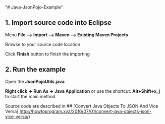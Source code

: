 "# Java-JsonPojo-Example" 


## 1. Import source code into Eclipse

Menu **File –> Import –> Maven –> Existing Maven Projects**

Browse to your source code location

Click **Finish** button to finish the importing

## 2. Run the example

Open the **JsonPojoUtils.java** 

**Right click -> Run As -> Java Application** or use the shortcut: **Alt+Shift+x, j** to start the main method

Source code are described in ## [Convert Java Objects To JSON And Vice Versa] http://howtoprogram.xyz/2016/07/01/convert-java-objects-json-vice-versa/) 